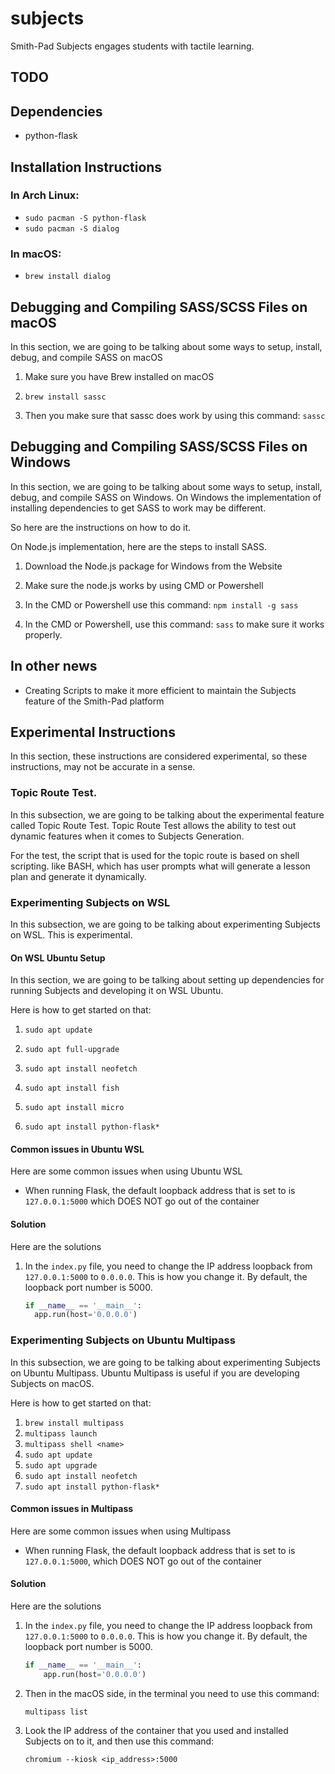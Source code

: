 # subjects

Smith-Pad Subjects engages students with tactile learning.


## TODO


## Dependencies

- python-flask

## Installation Instructions

### In Arch Linux:

- `sudo pacman -S python-flask`
- `sudo pacman -S dialog`


### In macOS: 

- `brew install dialog`


## Debugging and Compiling SASS/SCSS Files on macOS

In this section, we are going to be talking about some ways to setup,
install, debug, and compile SASS on macOS

1. Make sure you have Brew installed on macOS

2. `brew install sassc`

3. Then you make sure that sassc does work by using this command: `sassc`

## Debugging and Compiling SASS/SCSS Files on Windows

In this section, we are going to be talking about some ways to setup,
install, debug, and compile SASS on Windows. On Windows the implementation
of installing dependencies to get SASS to work may be different. 

So here are the instructions on how to do it.

On Node.js implementation, here are the steps to install SASS. 

1. Download the Node.js package for Windows from the Website

2. Make sure the node.js works by using CMD or Powershell

3. In the CMD or Powershell use this command: `npm install -g sass`

4. In the CMD or Powershell, use this command: `sass` to make sure it works properly.

## In other news

- Creating Scripts to make it more efficient to maintain the Subjects feature of the Smith-Pad platform 

## Experimental Instructions

In this section, these instructions are considered experimental, so these instructions,
may not be accurate in a sense.

### Topic Route Test.

In this subsection, we are going to be talking about the experimental feature called 
Topic Route Test. Topic Route Test allows the ability to test out dynamic features 
when it comes to Subjects Generation.

For the test, the script that is used for the topic route is based on shell scripting.
like BASH, which has user prompts what will generate a lesson plan and generate it 
dynamically. 

### Experimenting Subjects on WSL

In this subsection, we are going to be talking about experimenting Subjects on WSL.
This is experimental. 

#### On WSL Ubuntu Setup

In this section, we are going to be talking about setting up dependencies for running
Subjects and developing it on WSL Ubuntu. 

Here is how to get started on that: 

1. `sudo apt update`

2. `sudo apt full-upgrade`

3. `sudo apt install neofetch`

4. `sudo apt install fish`

5. `sudo apt install micro`

6. `sudo apt install python-flask*`

#### Common issues in Ubuntu WSL

Here are some common issues when using Ubuntu WSL

- When running Flask, the default loopback address that is set to is `127.0.0.1:5000` which DOES NOT go out of the container

#### Solution

Here are the solutions

1. In the `index.py` file, you need to change the IP address loopback from `127.0.0.1:5000` to `0.0.0.0`. This is how you change it. By default, the loopback port number is 5000.
   
   ```python
   if __name__ == '__main__':
     app.run(host='0.0.0.0')
   ```

### Experimenting Subjects on Ubuntu Multipass

In this subsection, we are going to be talking about experimenting Subjects on Ubuntu
Multipass. Ubuntu Multipass is useful if you are developing Subjects on macOS. 

Here is how to get started on that: 

1. `brew install multipass`
2. `multipass launch`
3. `multipass shell <name>`
4. `sudo apt update`
5. `sudo apt upgrade`
6. `sudo apt install neofetch`
7. `sudo apt install python-flask*`

#### Common issues in Multipass

Here are some common issues when using Multipass

- When running Flask, the default loopback address that is set to is `127.0.0.1:5000`, which DOES NOT go out of the container

#### Solution

Here are the solutions

1. In the `index.py` file, you need to change the IP address loopback from `127.0.0.1:5000` to `0.0.0.0`. This is how you change it. By default, the loopback port number is 5000. 
   
   ```python
   if __name__ == '__main__':
       app.run(host='0.0.0.0')
   ```

2. Then in the macOS side, in the terminal you need to use this command: 
   
   ```shell
   multipass list 
   ```

3. Look the IP address of the container that you used and installed Subjects on to it, and then use this command: 
   
   ```shell
   chromium --kiosk <ip_address>:5000
   ```
